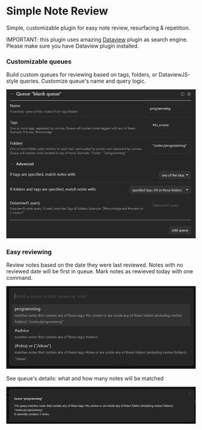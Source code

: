 # Simple Note Review
Simple, customizable plugin for easy note review, resurfacing  & repetition.

IMPORTANT: this plugin uses amazing [Dataview](https://github.com/blacksmithgu/obsidian-dataview) plugin as search engine. 
Please make sure you have Dataview plugin installed.

### Customizable queues
Build custom queues for reviewing based on tags, folders, or DataviewJS-style queries.
Customize queue's name and query logic.

![Queue settings](queue-settings.png)

### Easy reviewing
Review notes based on the date they were last reviewed. 
Notes with no reviewed date will be first in queue.
Mark notes as rewieved today with one command.

![Queue selection modal](queue-select-modal.png)

See queue's details: what and how many notes will be matched

![Queue info](queue-info.png)
